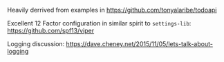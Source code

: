 Heavily derrived from examples in https://github.com/tonyalaribe/todoapi

Excellent 12 Factor configuration in similar spirit to `settings-lib`: https://github.com/spf13/viper

Logging discussion: https://dave.cheney.net/2015/11/05/lets-talk-about-logging